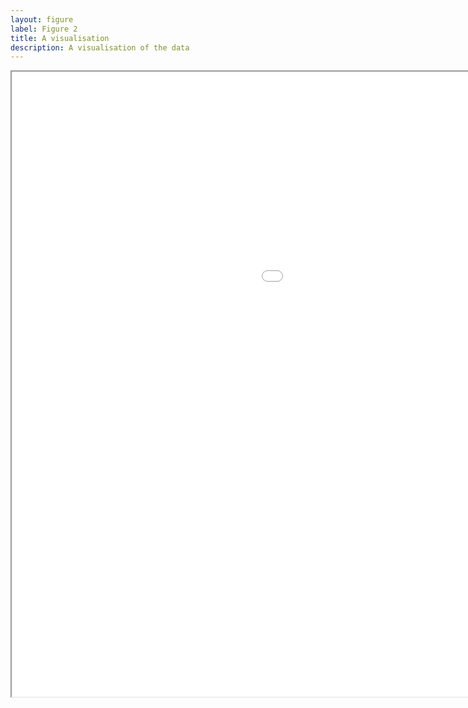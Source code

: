```yaml
---
layout: figure
label: Figure 2
title: A visualisation
description: A visualisation of the data
---
```

<iframe src="data/phyllotaxis/" width="1400" height="1000" allowfullscreen></iframe>
